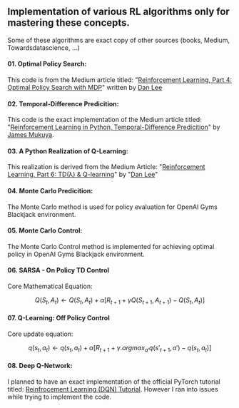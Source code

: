 ## Implementation of various RL algorithms only for mastering these concepts.

Some of these algorithms are exact copy of other sources (books, Medium, Towardsdatascience, ...)

#### 01. Optimal Policy Search: 
This code is from the Medium article titled: "[Reinforcement Learning, Part 4: Optimal Policy Search with MDP](https://medium.com/ai%C2%B3-theory-practice-business/reinforcement-learning-part-4-optimal-policy-search-with-mdp-7fc96158ea8a)" written by [Dan Lee](https://medium.com/@Adline125)

#### 02. Temporal-Difference Predicition:
This code is the exact implementation of the Medium article titled: "[Reinforcement Learning in Python, Temporal-Difference Predicition](https://medium.com/reinforcement-learning-in-python-temporal/reinforcement-learning-in-python-temporal-difference-prediction-5b3b4e46f22f)" by [James Mukuya](https://medium.com/@james.mukuya).

#### 03. A Python Realization of Q-Learning:
This realization is derived from the Medium Article: "[Reinforcement Learning, Part 6: TD(λ) & Q-learning](https://medium.com/ai%C2%B3-theory-practice-business/reinforcement-learning-part-6-td-%CE%BB-q-learning-99cdfdf4e76a)" by "[Dan Lee](https://medium.com/@Adline125)"


#### 04. Monte Carlo Predicition: 
The Monte Carlo method is used for policy evaluation for OpenAI Gyms Blackjack environment.

#### 05. Monte Carlo Control:
The Monte Carlo Control method is implemented for achieving optimal policy in OpenAI Gyms Blackjack environment.

#### 06. SARSA - On Policy TD Control
Core Mathematical Equation:

$$
Q(S_t, A_t) \leftarrow Q(S_t, A_t) + \alpha[R_{t+1} + \gamma Q(S_{t+1}, A_{t+1}) - Q(S_t, A_t)]
$$

#### 07. Q-Learning: Off Policy Control
Core update equation:

$$
q(s_t, a_t) \leftarrow q(s_t, a_t) + \alpha[R_{t+1} + \gamma . argmax_{a\prime}q(s\prime_{t+1}, a\prime) - q(s_t, a_t)]
$$

#### 08. Deep Q-Network:
I planned to have an exact implementation of the official PyTorch tutorial titled: [Reinfrocement Learning (DQN) Tutorial](https://pytorch.org/tutorials/intermediate/reinforcement_q_learning.html). However I ran into issues while trying to implement the code. 

